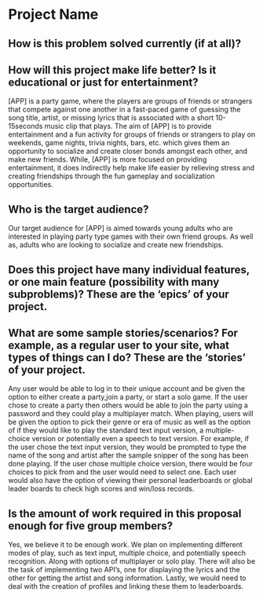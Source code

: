 # Project Name

## How is this problem solved currently (if at all)?

## How will this project make life better? Is it educational or just for entertainment?

[APP] is a party game, where the players are groups of friends or strangers that compete against one another in a fast-paced game of guessing the song title, artist, or missing lyrics that is associated with a short 10-15seconds music clip that plays. The aim of [APP] is to provide entertainment and a fun activity for groups of friends or strangers to play on weekends, game nights, trivia nights, bars, etc. which gives them an opportunity to socialize and create closer bonds amongst each other, and make new friends. While, [APP] is more focused on providing entertainment, it does indirectly help make life easier by relieving stress and creating friendships through the fun gameplay and socialization opportunities.

## Who is the target audience?

Our target audience for [APP] is aimed towards young adults who are interested in playing party type games with their own friend groups. As well as, adults who are looking to socialize and create new friendships.

## Does this project have many individual features, or one main feature (possibility with many subproblems)? These are the ‘epics’ of your project.

## What are some sample stories/scenarios? For example, as a regular user to your site, what types of things can I do? These are the ‘stories’ of your project.

Any user would be able to log in to their unique account and be given the option to either create a party,join a party, or start a solo game. If the user chose to create a party then others would be able to join the party using a password and they could play a multiplayer match. When playing, users will be given the option to pick their genre or era of music as well as the option of if they would like to play the standard text input version,  a multiple-choice version or potentially even a speech to text version. For example, if the user chose the text input version, they would be prompted to type the name of the song and artist after the sample snipper of the song has been done playing. If the user chose multiple choice version, there would be four choices to pick from and the user would need to select one. Each user would also have the option of viewing their personal leaderboards or global leader boards to check high scores and win/loss records.

## Is the amount of work required in this proposal enough for five group members?

Yes, we believe it to be enough work. We plan on implementing different modes of play, such as text input, multiple choice, and potentially speech recognition. Along with options of multiplayer or solo play. There will also be the task of implementing two API’s, one for displaying the lyrics and the other for getting the artist and song information. Lastly, we would need to deal with the creation of profiles and linking these them to leaderboards.

